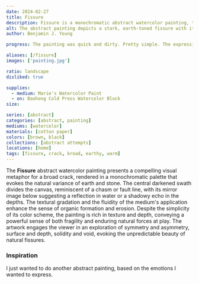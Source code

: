 ```yaml
---
date: 2024-02-27
title: Fissure
description: Fissure is a monochromatic abstract watercolor painting, that I just felt like expressing in a painting one evening.
alt: The abstract painting depicts a stark, earth-toned fissure with its reflection, conveying a sense of division or a singular broad crack.
author: Benjamin J. Young

progress: The painting was quick and dirty. Pretty simple. The expression only lasted a hour.

aliases: [/fissure]
images: ['painting.jpg']

ratio: landscape
disliked: true

supplies:
  - medium: Marie's Watercolor Paint
  - on: Baohong Cold Press Watercolor Block
size: 

series: [abstract]
categories: [abstract, painting]
mediums: [watercolor]
materials: [cotton paper]
colors: [brown, black]
collections: [abstract attempts]
locations: [home]
tags: [fissure, crack, broad, earthy, warm]
---
```


The **Fissure** abstract watercolor painting presents a compelling visual metaphor for a broad crack, rendered in a monochromatic palette that evokes the natural variance of earth and stone. The central darkened swath divides the canvas, reminiscent of a chasm or fault line, with its mirror image below suggesting a reflection in water or a shadowy echo in the depths. The textural gradation and the fluidity of the medium's application enhance the sense of organic formation and erosion. Despite the simplicity of its color scheme, the painting is rich in texture and depth, conveying a powerful sense of both fragility and enduring natural forces at play. The artwork engages the viewer in an exploration of symmetry and asymmetry, surface and depth, solidity and void, evoking the unpredictable beauty of natural fissures.

<!--more-->

### Inspiration ###

I just wanted to do another abstract painting, based on the emotions I wanted to express.
